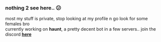 ### nothing 2 see here.. 😕

most my stuff is private, stop looking at my profile n go look for some females bro  
currently working on **haunt**, a pretty decent bot in a few servers.. join the discord [**here**](https://opiat.es/haunt)  
